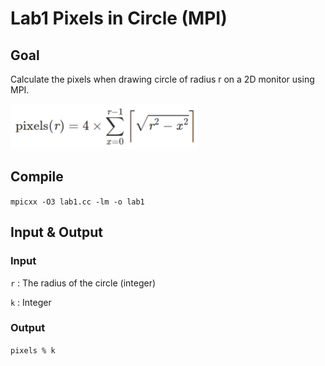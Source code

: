 # Lab1 Pixels in Circle (MPI)

## Goal

Calculate the pixels when drawing circle of radius r on a 2D monitor using MPI. 

<img src="https://github.com/JimLi93/Parallel-programming/raw/main/lab1/img/pixels_equation.png" alt="Pixels Equation" width="300">

## Compile

`mpicxx -O3 lab1.cc -lm -o lab1`

## Input & Output 

### Input
`r` : The radius of the circle (integer)

`k` : Integer

### Output
`pixels % k`
